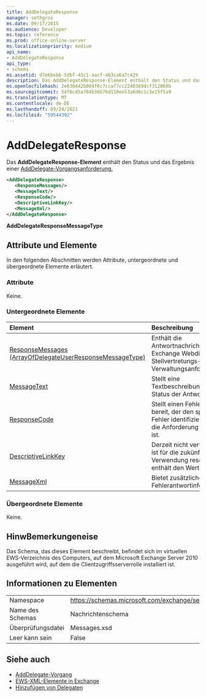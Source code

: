 ```yaml
---
title: AddDelegateResponse
manager: sethgros
ms.date: 09/17/2015
ms.audience: Developer
ms.topic: reference
ms.prod: office-online-server
ms.localizationpriority: medium
api_name:
- AddDelegateResponse
api_type:
- schema
ms.assetid: d7e6bebb-5dbf-43c1-aacf-4b3ca6a7c429
description: Das AddDelegateResponse-Element enthält den Status und das Ergebnis einer AddDelegate-Vorgangsanforderung.
ms.openlocfilehash: 2e630d42b004f6c7ccaf7cc2240369dcf312068b
ms.sourcegitcommit: 54f6cd5a704b36b76d110ee53a6d6c1c3e15f5a9
ms.translationtype: MT
ms.contentlocale: de-DE
ms.lasthandoff: 09/24/2021
ms.locfileid: "59544392"
---
```

# <a name="adddelegateresponse"></a>AddDelegateResponse

Das **AddDelegateResponse-Element** enthält den Status und das Ergebnis einer [AddDelegate-Vorgangsanforderung.](adddelegate-operation.md) 
  
```xml
<AddDelegateResponse>
   <ResponseMessages/>
   <MessageText/>
   <ResponseCode/>
   <DescriptiveLinkKey/>
   <MessageXml/>
</AddDelegateResponse>
```

 **AddDelegateResponseMessageType**
## <a name="attributes-and-elements"></a>Attribute und Elemente

In den folgenden Abschnitten werden Attribute, untergeordnete und übergeordnete Elemente erläutert.
  
### <a name="attributes"></a>Attribute

Keine.
  
### <a name="child-elements"></a>Untergeordnete Elemente

|**Element**|**Beschreibung**|
|:-----|:-----|
|[ResponseMessages (ArrayOfDelegateUserResponseMessageType)](responsemessages-arrayofdelegateuserresponsemessagetype.md) <br/> |Enthält die Antwortnachrichten für eine Exchange Webdienste-Stellvertretungs-Verwaltungsanforderung.  <br/> |
|[MessageText](messagetext.md) <br/> |Stellt eine Textbeschreibung des Status der Antwort bereit.  <br/> |
|[ResponseCode](responsecode.md) <br/> |Stellt einen Fehlercode bereit, der den spezifischen Fehler identifiziert, auf den die Anforderung gestoßen ist.  <br/> |
|[DescriptiveLinkKey](descriptivelinkkey.md) <br/> |Derzeit nicht verwendet und ist für die zukünftige Verwendung reserviert. Sie enthält den Wert 0.  <br/> |
|[MessageXml](messagexml.md) <br/> |Bietet zusätzliche Fehlerantwortinformationen.  <br/> |
   
### <a name="parent-elements"></a>Übergeordnete Elemente

Keine.
  
## <a name="remarks"></a>HinwBemerkungeneise

Das Schema, das dieses Element beschreibt, befindet sich im virtuellen EWS-Verzeichnis des Computers, auf dem Microsoft Exchange Server 2010 ausgeführt wird, auf dem die Clientzugriffsserverrolle installiert ist.
  
## <a name="element-information"></a>Informationen zu Elementen

|||
|:-----|:-----|
|Namespace  <br/> |https://schemas.microsoft.com/exchange/services/2006/messages  <br/> |
|Name des Schemas  <br/> |Nachrichtenschema  <br/> |
|Überprüfungsdatei  <br/> |Messages.xsd  <br/> |
|Leer kann sein  <br/> |False  <br/> |
   
## <a name="see-also"></a>Siehe auch

- [AddDelegate-Vorgang](adddelegate-operation.md)
- [EWS-XML-Elemente in Exchange](ews-xml-elements-in-exchange.md)
- [Hinzufügen von Delegaten](https://msdn.microsoft.com/library/3a744150-66a3-4a13-9433-793603ba5038%28Office.15%29.aspx)

